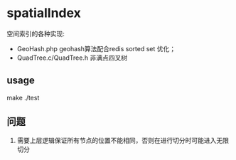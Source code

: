 # spatialIndex
空间索引的各种实现:

- GeoHash.php geohash算法配合redis sorted set 优化；
- QuadTree.c/QuadTree.h   非满点四叉树

## usage
make
./test

## 问题
1. 需要上层逻辑保证所有节点的位置不能相同，否则在进行切分时可能进入无限切分